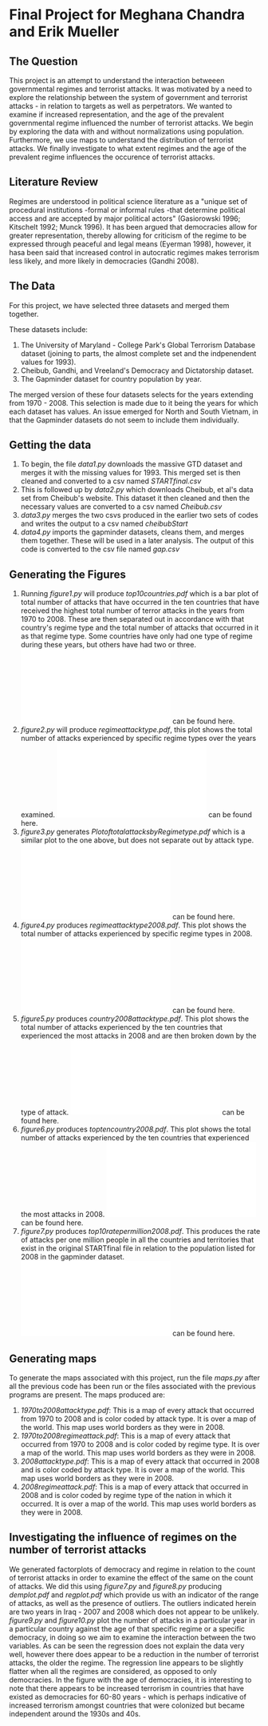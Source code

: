 # Final Project for Meghana Chandra and Erik Mueller
 ## The Question 
This project is an attempt to understand the interaction betweeen governmental regimes and terrorist attacks. It was motivated by a need to explore the relationship between the system of government and terrorist attacks - in relation to targets as well as perpetrators. We wanted to examine if increased representation, and the age of the prevalent governmental regime influenced the number of terrorist attacks. We begin by exploring the data with and without normalizations using population. Furthermore, we use maps to understand the distribution of terrorist attacks. We finally investigate to what extent regimes and the age of the prevalent regime influences the occurence of terrorist attacks. 
 
 ## Literature Review 
 
 Regimes are understood in political science literature as a "unique set of procedural institutions -formal or informal rules -that determine political access and are accepted by major political actors" (Gasiorowski 1996; Kitschelt 1992; Munck 1996). It has been argued that democracies allow for greater representation, thereby allowing for criticism of the regime to be expressed through peaceful and legal means (Eyerman 1998), however, it hasa been said that increased control in autocratic regimes makes terrorism less likely, and  more likely in democracies (Gandhi 2008). 

## The Data 
For this project, we have selected three datasets and merged them together.

These datasets include:
1. The University of Maryland - College Park's Global Terrorism Database dataset (joining to parts, the almost complete set and the indpenendent values for 1993).
2. Cheibub, Gandhi, and Vreeland's Democracy and Dictatorship dataset.
3. The Gapminder dataset for country population by year.

The merged version of these four datasets selects for the years extending from 1970 - 2008. This selection is made due to it being the years for which each dataset has values. An issue emerged for North and South Vietnam, in that the Gapminder datasets do not seem to include them individually.

## Getting the data
1. To begin, the file *data1.py* downloads the massive GTD dataset and merges it with the missing values for 1993. This merged set is then cleaned and converted to a csv named *STARTfinal.csv*
2. This is followed up by *data2.py* which downloads Cheibub, et al's data set from Cheibub's website. This dataset it then cleaned and then the necessary values are converted to a csv named *Cheibub.csv*
3. *data3.py* merges the two csvs produced in the earlier two sets of codes and writes the output to a csv named *cheibubStart*
4. *data4.py* imports the gapminder datasets, cleans them, and merges them together. These will be used in a later analysis. The output of this code is converted to the csv file named *gap.csv*

## Generating the Figures

1. Running *figure1.py* will produce *top10countries.pdf* which is a bar plot of total number of attacks that have occurred in the ten countries that have received the highest total number of terror attacks in the years from 1970 to 2008. These are then separated out in accordance with that country's regime type and the total number of attacks that occurred in it as that regime type. Some countries have only had one type of regime during these years, but others have had two or three.
![Figure 1](top10countries.pdf "Figure 1") can be found here.
2. *figure2.py* will produce *regimeattacktype.pdf*, this plot shows the total number of attacks experienced by specific regime types over the years examined. ![Figure 2](regimeattacktype.pdf "Figure 2") can be found here.
3. *figure3.py* generates *PlotoftotalattacksbyRegimetype.pdf* which is a similar plot to the one above, but does not separate out by attack type. ![Figure 3](PlotoftotalattacksbyRegimetype.pdf "Figure 3") can be found here.
4. *figure4.py* produces *regimeattacktype2008.pdf*. This plot shows the total number of attacks experienced by specific regime types in 2008. ![Figure 4](regimeattacktype2008.pdf "Figure 4") can be found here.
5. *figure5.py* produces *country2008attacktype.pdf*. This plot shows the total number of attacks experienced by the ten countries that experienced the most attacks in 2008 and are then broken down by the type of attack. ![Figure 5](country2008attacktype.pdf "Figure 5") can be found here.
6. *figure6.py* produces *toptencountry2008.pdf*. This plot shows the total number of attacks experienced by the ten countries that experienced the most attacks in 2008. ![Figure 6](toptencountry2008.pdf "Figure 6") can be found here.
7. *figure7.py* produces *top10ratepermillion2008.pdf*. This produces the rate of attacks per one million people in all the countries and territories that exist in the original STARTfinal file in relation to the population listed for 2008 in the gapminder dataset.  ![Figure 7](top10ratepermillion2008.pdf "Figure 7") can be found here.

## Generating maps
To generate the maps associated with this project, run the file *maps.py* after all the previous code has been run or the files associated with the previous programs are present. The maps produced are:
1. *1970to2008attacktype.pdf*: This is a map of every attack that occurred from 1970 to 2008 and is color coded by attack type. It is over a map of the world. This map uses world borders as they were in 2008.
2. *1970to2008regimeattack.pdf*: This is a map of every attack that occurred from 1970 to 2008 and is color coded by regime type. It is over a map of the world. This map uses world borders as they were in 2008.
3. *2008attacktype.pdf*: This is a map of every attack that occurred in 2008 and is color coded by attack type. It is over a map of the world. This map uses world borders as they were in 2008.
4. *2008regimeattack.pdf*: This is a map of every attack that occurred in 2008 and is color coded by regime type of the nation in which it occurred. It is over a map of the world. This map uses world borders as they were in 2008. 
## Investigating the influence of regimes on the number of terrorist attacks 
We generated factorplots of democracy and regime in relation to the count of terrorist attacks in order to examine the effect of the same on the count of attacks. We did this using *figure7.py* and *figure8.py* producing *demplot.pdf* and *regplot.pdf* which provide us with an indicator of the range of attacks, as well as the presence of outliers. The outliers indicated herein are two years in Iraq - 2007 and 2008 which does not appear to be unlikely. *figure9.py* and *figure10.py* plot the number of attacks in a particular year in a particular country against the age of that specific regime or a specific democracy, in doing so we aim to examine the interaction between the two variables. As can be seen the regression does not explain the data very well, however there does appear to be a reduction in the number of terrorist attacks, the older the regime. The regression line appears to be slightly flatter when all the regimes are considered, as opposed to only democracies. In the figure with the age of democracies, it is interesting to note that there appears to be increased terrorism in countries that have existed as democracies for 60-80 years - which is perhaps indicative of increased terrorism amongst countries that were colonized but became independent around the 1930s and 40s.